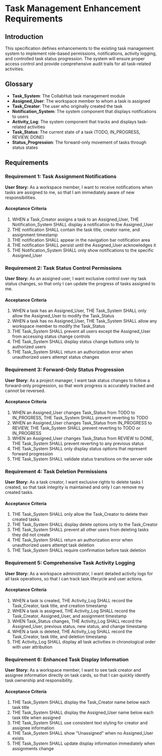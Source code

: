 # Task Management Enhancement Requirements

## Introduction

This specification defines enhancements to the existing task management system to implement role-based permissions, notifications, activity logging, and controlled task status progression. The system will ensure proper access control and provide comprehensive audit trails for all task-related activities.

## Glossary

- **Task_System**: The CollabHub task management module
- **Assigned_User**: The workspace member to whom a task is assigned
- **Task_Creator**: The user who originally created the task
- **Notification_System**: The system component that displays notifications to users
- **Activity_Log**: The system component that tracks and displays task-related activities
- **Task_Status**: The current state of a task (TODO, IN_PROGRESS, REVIEW, DONE)
- **Status_Progression**: The forward-only movement of tasks through status states

## Requirements

### Requirement 1: Task Assignment Notifications

**User Story:** As a workspace member, I want to receive notifications when tasks are assigned to me, so that I am immediately aware of new responsibilities.

#### Acceptance Criteria

1. WHEN a Task_Creator assigns a task to an Assigned_User, THE Notification_System SHALL display a notification to the Assigned_User
2. THE notification SHALL contain the task title, creator name, and assignment timestamp
3. THE notification SHALL appear in the navigation bar notification area
4. THE notification SHALL persist until the Assigned_User acknowledges it
5. THE Notification_System SHALL only show notifications to the specific Assigned_User

### Requirement 2: Task Status Control Permissions

**User Story:** As an assigned user, I want exclusive control over my task status changes, so that only I can update the progress of tasks assigned to me.

#### Acceptance Criteria

1. WHEN a task has an Assigned_User, THE Task_System SHALL only allow the Assigned_User to modify the Task_Status
2. WHEN a task has no Assigned_User, THE Task_System SHALL allow any workspace member to modify the Task_Status
3. THE Task_System SHALL prevent all users except the Assigned_User from accessing status change controls
4. THE Task_System SHALL display status change buttons only to authorized users
5. THE Task_System SHALL return an authorization error when unauthorized users attempt status changes

### Requirement 3: Forward-Only Status Progression

**User Story:** As a project manager, I want task status changes to follow a forward-only progression, so that work progress is accurately tracked and cannot be reversed.

#### Acceptance Criteria

1. WHEN an Assigned_User changes Task_Status from TODO to IN_PROGRESS, THE Task_System SHALL prevent reverting to TODO
2. WHEN an Assigned_User changes Task_Status from IN_PROGRESS to REVIEW, THE Task_System SHALL prevent reverting to TODO or IN_PROGRESS
3. WHEN an Assigned_User changes Task_Status from REVIEW to DONE, THE Task_System SHALL prevent reverting to any previous status
4. THE Task_System SHALL only display status options that represent forward progression
5. THE Task_System SHALL validate status transitions on the server side

### Requirement 4: Task Deletion Permissions

**User Story:** As a task creator, I want exclusive rights to delete tasks I created, so that task integrity is maintained and only I can remove my created tasks.

#### Acceptance Criteria

1. THE Task_System SHALL only allow the Task_Creator to delete their created tasks
2. THE Task_System SHALL display delete options only to the Task_Creator
3. THE Task_System SHALL prevent all other users from deleting tasks they did not create
4. THE Task_System SHALL return an authorization error when unauthorized users attempt task deletion
5. THE Task_System SHALL require confirmation before task deletion

### Requirement 5: Comprehensive Task Activity Logging

**User Story:** As a workspace administrator, I want detailed activity logs for all task operations, so that I can track task lifecycle and user actions.

#### Acceptance Criteria

1. WHEN a task is created, THE Activity_Log SHALL record the Task_Creator, task title, and creation timestamp
2. WHEN a task is assigned, THE Activity_Log SHALL record the Task_Creator, Assigned_User, and assignment timestamp
3. WHEN Task_Status changes, THE Activity_Log SHALL record the Assigned_User, previous status, new status, and change timestamp
4. WHEN a task is deleted, THE Activity_Log SHALL record the Task_Creator, task title, and deletion timestamp
5. THE Activity_Log SHALL display all task activities in chronological order with user attribution

### Requirement 6: Enhanced Task Display Information

**User Story:** As a workspace member, I want to see task creator and assignee information directly on task cards, so that I can quickly identify task ownership and responsibility.

#### Acceptance Criteria

1. THE Task_System SHALL display the Task_Creator name below each task title
2. THE Task_System SHALL display the Assigned_User name below each task title when assigned
3. THE Task_System SHALL use consistent text styling for creator and assignee information
4. THE Task_System SHALL show "Unassigned" when no Assigned_User exists
5. THE Task_System SHALL update display information immediately when assignments change